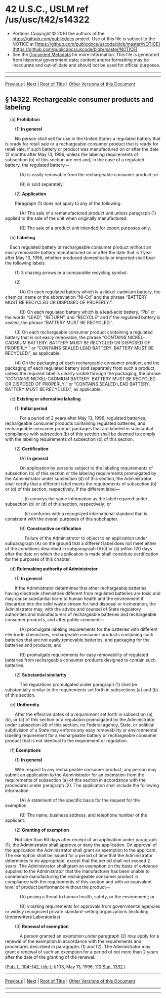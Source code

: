 ---
---

# 42 U.S.C., USLM ref /us/usc/t42/s14322

* Portions Copyright © 2016 the authors of the https://github.com/publicdocs project.
  Use of this file is subject to the NOTICE at [https://github.com/publicdocs/uscode/blob/master/NOTICE](https://github.com/publicdocs/uscode/blob/master/NOTICE)
* See the [Document Metadata](././../../../../..//README.md) for more information.
  This file is generated from historical government data; content and/or formatting may be inaccurate and out-of-date and should not be used for official purposes.

----------
----------

[Previous](./../../../../..//us/usc/t42/ch137/schII/m__us_usc_t42_s14321.md) | [Next](./../../../../..//us/usc/t42/ch137/schII/m__us_usc_t42_s14323.md) | [Root of Title](./../../../../../) | [Other Versions of this Document](https://publicdocs.github.io/go/links?ns=uslm&ref=%2Fus%2Fusc%2Ft42%2Fs14322)

## § 14322. Rechargeable consumer products and labeling

    (a) __Prohibition__ 

        (1) __In general__ 

        No person shall sell for use in the United States a regulated battery that is ready for retail sale or a rechargeable consumer product that is ready for retail sale, if such battery or product was manufactured on or after the date 12 months after May 13, 1996, unless the labeling requirements of subsection (b) of this section are met and, in the case of a regulated battery, the regulated battery—

            (A) is easily removable from the rechargeable consumer product; or

            (B) is sold separately.

        (2) __Application__ 

        Paragraph (1) does not apply to any of the following:

            (A) The sale of a remanufactured product unit unless paragraph (1) applied to the sale of the unit when originally manufactured.

            (B) The sale of a product unit intended for export purposes only.

    (b) __Labeling__ 

    Each regulated battery or rechargeable consumer product without an easily removable battery manufactured on or after the date that is 1 year after May 13, 1996, whether produced domestically or imported shall bear the following labels:

        (1) 3 chasing arrows or a comparable recycling symbol.

        (2)

            (A) On each regulated battery which is a nickel-cadmium battery, the chemical name or the abbreviation “Ni-Cd” and the phrase “BATTERY MUST BE RECYCLED OR DISPOSED OF PROPERLY.”.

            (B) On each regulated battery which is a lead-acid battery, “Pb” or the words “LEAD”, “RETURN”, and “RECYCLE” and if the regulated battery is sealed, the phrase “BATTERY MUST BE RECYCLED.”.

        (3) On each rechargeable consumer product containing a regulated battery that is not easily removable, the phrase “CONTAINS NICKEL-CADMIUM BATTERY. BATTERY MUST BE RECYCLED OR DISPOSED OF PROPERLY.” or “CONTAINS SEALED LEAD BATTERY. BATTERY MUST BE RECYCLED.”, as applicable.

        (4) On the packaging of each rechargeable consumer product, and the packaging of each regulated battery sold separately from such a product, unless the required label is clearly visible through the packaging, the phrase “CONTAINS NICKEL-CADMIUM BATTERY. BATTERY MUST BE RECYCLED OR DISPOSED OF PROPERLY.” or “CONTAINS SEALED LEAD BATTERY. BATTERY MUST BE RECYCLED.”, as applicable.

    (c) __Existing or alternative labeling__ 

        (1) __Initial period__ 

            For a period of 2 years after May 13, 1996, regulated batteries, rechargeable consumer products containing regulated batteries, and rechargeable consumer product packages that are labeled in substantial compliance with subsection (b) of this section shall be deemed to comply with the labeling requirements of subsection (b) of this section.

        (2) __Certification__ 

            (A) __In general__ 

            On application by persons subject to the labeling requirements of subsection (b) of this section or the labeling requirements promulgated by the Administrator under subsection (d) of this section, the Administrator shall certify that a different label meets the requirements of subsection (b) or (d) of this section, respectively, if the different label—

                (i) conveys the same information as the label required under subsection (b) or (d) of this section, respectively; or

                (ii) conforms with a recognized international standard that is consistent with the overall purposes of this subchapter.

            (B) __Constructive certification__ 

                Failure of the Administrator to object to an application under subparagraph (A) on the ground that a different label does not meet either of the conditions described in subparagraph (A)(i) or (ii) within 120 days after the date on which the application is made shall constitute certification for the purposes of this chapter.

    (d) __Rulemaking authority of Administrator__ 

        (1) __In general__ 

        If the Administrator determines that other rechargeable batteries having electrode chemistries different from regulated batteries are toxic and may cause substantial harm to human health and the environment if discarded into the solid waste stream for land disposal or incineration, the Administrator may, with the advice and counsel of State regulatory authorities and manufacturers of rechargeable batteries and rechargeable consumer products, and after public comment—

            (A) promulgate labeling requirements for the batteries with different electrode chemistries, rechargeable consumer products containing such batteries that are not easily removable batteries, and packaging for the batteries and products; and

            (B) promulgate requirements for easy removability of regulated batteries from rechargeable consumer products designed to contain such batteries.

        (2) __Substantial similarity__ 

            The regulations promulgated under paragraph (1) shall be substantially similar to the requirements set forth in subsections (a) and (b) of this section.

    (e) __Uniformity__ 

        After the effective dates of a requirement set forth in subsection (a), (b), or (c) of this section or a regulation promulgated by the Administrator under subsection (d) of this section, no Federal agency, State, or political subdivision of a State may enforce any easy removability or environmental labeling requirement for a rechargeable battery or rechargeable consumer product that is not identical to the requirement or regulation.

    (f) __Exemptions__ 

        (1) __In general__ 

        With respect to any rechargeable consumer product, any person may submit an application to the Administrator for an exemption from the requirements of subsection (a) of this section in accordance with the procedures under paragraph (2). The application shall include the following information:

            (A) A statement of the specific basis for the request for the exemption.

            (B) The name, business address, and telephone number of the applicant.

        (2) __Granting of exemption__ 

        Not later than 60 days after receipt of an application under paragraph (1), the Administrator shall approve or deny the application. On approval of the application the Administrator shall grant an exemption to the applicant. The exemption shall be issued for a period of time that the Administrator determines to be appropriate, except that the period shall not exceed 2 years. The Administrator shall grant an exemption on the basis of evidence supplied to the Administrator that the manufacturer has been unable to commence manufacturing the rechargeable consumer product in compliance with the requirements of this section and with an equivalent level of product performance without the product—

            (A) posing a threat to human health, safety, or the environment; or

            (B) violating requirements for approvals from governmental agencies or widely recognized private standard-setting organizations (including Underwriters Laboratories).

        (3) __Renewal of exemption__ 

            A person granted an exemption under paragraph (2) may apply for a renewal of the exemption in accordance with the requirements and procedures described in paragraphs (1) and (2). The Administrator may grant a renewal of such an exemption for a period of not more than 2 years after the date of the granting of the renewal.

([Pub. L. 104–142, title I][/us/pl/104/142/tI], § 103, May 13, 1996, [110 Stat. 1332][/us/stat/110/1332].)

----------

[Previous](./../../../../..//us/usc/t42/ch137/schII/m__us_usc_t42_s14321.md) | [Next](./../../../../..//us/usc/t42/ch137/schII/m__us_usc_t42_s14323.md) | [Root of Title](./../../../../../) | [Other Versions of this Document](https://publicdocs.github.io/go/links?ns=uslm&ref=%2Fus%2Fusc%2Ft42%2Fs14322)

----------
----------

[/us/pl/104/142/tI]: https://publicdocs.github.io/go/links?ns=uslm&ref=%2Fus%2Fpl%2F104%2F142%2FtI
[/us/stat/110/1332]: https://publicdocs.github.io/go/links?ns=uslm&ref=%2Fus%2Fstat%2F110%2F1332


